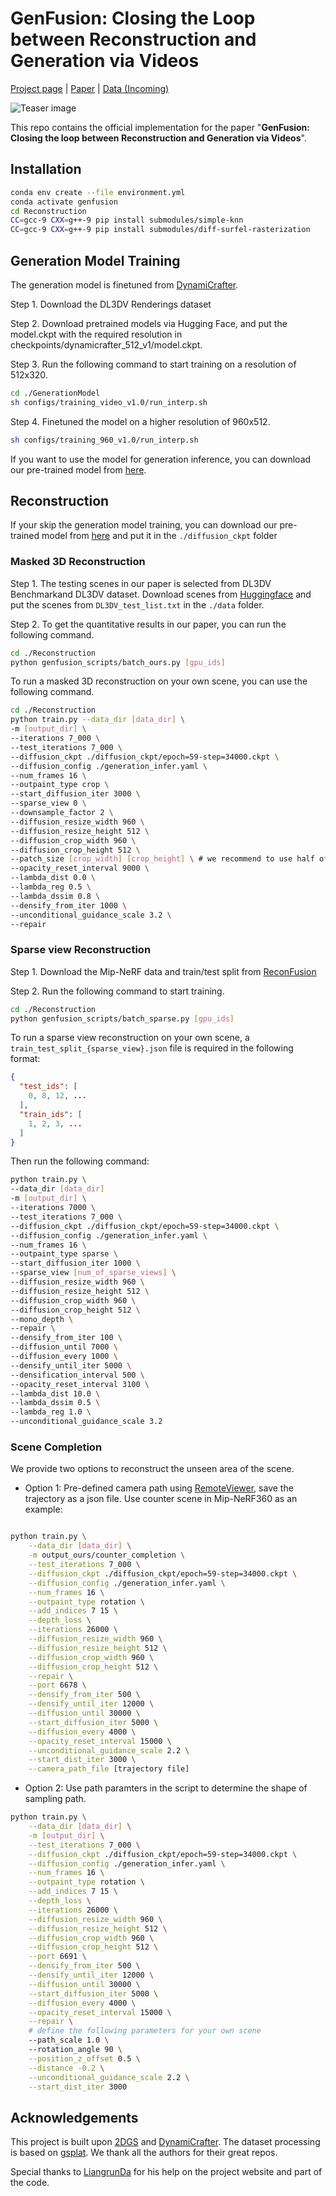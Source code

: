 # GenFusion: Closing the Loop between Reconstruction and Generation via Videos

[Project page](https://genfusion.sibowu.com) | [Paper](https://sibowu.com/assets/papers/GenFusion.pdf) | [Data (Incoming)](hhttps://genfusion.sibowu.com) <br>

![Teaser image](assets/pipeline.png)

This repo contains the official implementation for the paper "**GenFusion: Closing the loop between Reconstruction and Generation via Videos**". 


## Installation

```bash
conda env create --file environment.yml
conda activate genfusion
cd Reconstruction
CC=gcc-9 CXX=g++-9 pip install submodules/simple-knn
CC=gcc-9 CXX=g++-9 pip install submodules/diff-surfel-rasterization
```
## Generation Model Training

The generation model is finetuned from [DynamiCrafter](https://github.com/Doubiiu/DynamiCrafter).

Step 1. Download the DL3DV Renderings dataset

Step 2. Download pretrained models via Hugging Face, and put the model.ckpt with the required resolution in checkpoints/dynamicrafter_512_v1/model.ckpt.

Step 3. Run the following command to start training on a resolution of 512x320.

```bash
cd ./GenerationModel
sh configs/training_video_v1.0/run_interp.sh
```
Step 4. Finetuned the model on a higher resolution of 960x512.
```bash
sh configs/training_960_v1.0/run_interp.sh
```
If you want to use the model for generation inference, you can download our pre-trained model from [here](https://huggingface.co/Sibo2rr/GenFusion-GenerationModel).

## Reconstruction

If your skip the generation model training, you can download our pre-trained model from [here](https://huggingface.co/Sibo2rr/GenFusion-GenerationModel) and put it in the `./diffusion_ckpt` folder

### Masked 3D Reconstruction

Step 1. The testing scenes in our paper is selected from DL3DV Benchmarkand DL3DV dataset. Download scenes from [Huggingface](https://huggingface.co/datasets/DL3DV/) and put the scenes from `DL3DV_test_list.txt` in the `./data` folder.

Step 2. To get the quantitative results in our paper, you can run the following command.

```bash
cd ./Reconstruction
python genfusion_scripts/batch_ours.py [gpu_ids]
```

To run a masked 3D reconstruction on your own scene, you can use the following command.

```bash
cd ./Reconstruction
python train.py --data_dir [data_dir] \
-m [output_dir] \
--iterations 7_000 \
--test_iterations 7_000 \
--diffusion_ckpt ./diffusion_ckpt/epoch=59-step=34000.ckpt \
--diffusion_config ./generation_infer.yaml \
--num_frames 16 \
--outpaint_type crop \
--start_diffusion_iter 3000 \
--sparse_view 0 \
--downsample_factor 2 \
--diffusion_resize_width 960 \
--diffusion_resize_height 512 \
--diffusion_crop_width 960 \
--diffusion_crop_height 512 \
--patch_size [crop_width] [crop_height] \ # we recommend to use half of the image resolution
--opacity_reset_interval 9000 \
--lambda_dist 0.0 \
--lambda_reg 0.5 \
--lambda_dssim 0.8 \
--densify_from_iter 1000 \
--unconditional_guidance_scale 3.2 \
--repair
```

### Sparse view Reconstruction

Step 1. Download the Mip-NeRF data and train/test split from [ReconFusion](https://drive.google.com/drive/folders/10oT2_OQ9Sjh5wlfJQoGx2y7ZKYwpgNg5)

Step 2. Run the following command to start training.

```bash
cd ./Reconstruction
python genfusion_scripts/batch_sparse.py [gpu_ids]
```

To run a sparse view reconstruction on your own scene, a `train_test_split_{sparse_view}.json` file is required in the following format:

```json
{
  "test_ids": [
    0, 8, 12, ...
  ],
  "train_ids": [
    1, 2, 3, ...
  ]
}
```

Then run the following command:

```bash
python train.py \
--data_dir [data_dir] 
-m [output_dir] \
--iterations 7000 \
--test_iterations 7_000 \
--diffusion_ckpt ./diffusion_ckpt/epoch=59-step=34000.ckpt \
--diffusion_config ./generation_infer.yaml \
--num_frames 16 \
--outpaint_type sparse \
--start_diffusion_iter 1000 \
--sparse_view [num_of_sparse_views] \
--diffusion_resize_width 960 \
--diffusion_resize_height 512 \
--diffusion_crop_width 960 \
--diffusion_crop_height 512 \
--mono_depth \
--repair \
--densify_from_iter 100 \
--diffusion_until 7000 \
--diffusion_every 1000 \
--densify_until_iter 5000 \
--densification_interval 500 \
--opacity_reset_interval 3100 \
--lambda_dist 10.0 \
--lambda_dssim 0.5 \
--lambda_reg 1.0 \
--unconditional_guidance_scale 3.2
```

### Scene Completion
We provide two options to reconstruct the unseen area of the scene.

- Option 1: Pre-defined camera path using [RemoteViewer](https://github.com/hwanhuh/2D-GS-Viser-Viewer), save the trajectory as a json file. Use counter scene in Mip-NeRF360 as an example:
```bash

python train.py \
    --data_dir [data_dir] \
    -m output_ours/counter_completion \
    --test_iterations 7_000 \
    --diffusion_ckpt ./diffusion_ckpt/epoch=59-step=34000.ckpt \
    --diffusion_config ./generation_infer.yaml \
    --num_frames 16 \
    --outpaint_type rotation \
    --add_indices 7 15 \
    --depth_loss \
    --iterations 26000 \
    --diffusion_resize_width 960 \
    --diffusion_resize_height 512 \
    --diffusion_crop_width 960 \
    --diffusion_crop_height 512 \
    --repair \
    --port 6678 \
    --densify_from_iter 500 \
    --densify_until_iter 12000 \
    --diffusion_until 30000 \
    --start_diffusion_iter 5000 \
    --diffusion_every 4000 \
    --opacity_reset_interval 15000 \
    --unconditional_guidance_scale 2.2 \
    --start_dist_iter 3000 \
    --camera_path_file [trajectory file]
```

- Option 2: Use path paramters in the script to determine the shape of sampling path.

```bash
python train.py \
    --data_dir [data_dir] \
    -m [output_dir] \
    --test_iterations 7_000 \
    --diffusion_ckpt ./diffusion_ckpt/epoch=59-step=34000.ckpt \
    --diffusion_config ./generation_infer.yaml \
    --num_frames 16 \
    --outpaint_type rotation \
    --add_indices 7 15 \
    --depth_loss \
    --iterations 26000 \
    --diffusion_resize_width 960 \
    --diffusion_resize_height 512 \
    --diffusion_crop_width 960 \
    --diffusion_crop_height 512 \
    --port 6691 \
    --densify_from_iter 500 \
    --densify_until_iter 12000 \
    --diffusion_until 30000 \
    --start_diffusion_iter 5000 \
    --diffusion_every 4000 \
    --opacity_reset_interval 15000 \
    --repair \
    # define the following parameters for your own scene
    --path_scale 1.0 \ 
    --rotation_angle 90 \
    --position_z_offset 0.5 \
    --distance -0.2 \
    --unconditional_guidance_scale 2.2 \
    --start_dist_iter 3000
```

## Acknowledgements

This project is built upon [2DGS](https://github.com/hbb1/2d-gaussian-splatting) and [DynamiCrafter](https://github.com/Doubiiu/DynamiCrafter). The dataset processing is based on [gsplat](https://github.com/nerfstudio-project/gsplat/tree/main/gsplat). We thank all the authors for their great repos. 


Special thanks to [LiangrunDa](https://github.com/LiangrunDa) for his help on the project website and part of the code. 